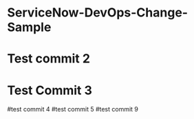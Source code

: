 # ServiceNow-DevOps-Change-Sample
# Test commit 2
# Test Commit 3 
#test commit 4
#test commit 5
#test commit 9
